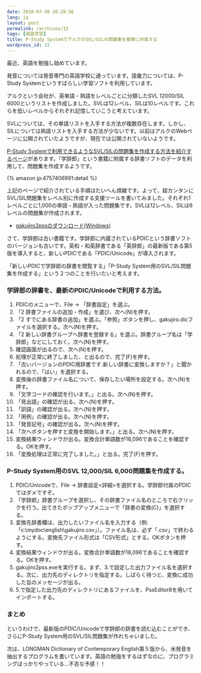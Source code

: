 ```yaml
---
date: 2010-07-30 16:28:56
lang: ja
layout: post
permalink: /archives/15
tags: [英語学習]
title: P-Study SystemでアルクのSVL/SILの問題集を簡単に作成する
wordpress_id: 15
---
```

最近、英語を勉強し始めています。

発音については発音専門の英語学校に通っています。語彙力については、P-Study Systemというすばらしい学習ソフトを利用しています。

アルクという会社が、英単語・熟語をレベルごとに分類したSVL 12000/SIL 6000というリストを作成しました。SVLは12レベル、SILは10レベルです。これらを低いレベルからそれぞれ記憶していこうと考えています。

SVLについては、その単語リストを入手する方法が複数存在します。しかし、SILについては熟語リストを入手する方法が少ないです。以前はアルクのWebページに公開されていたようですが、現在では公開されていないようです。

<a href="http://www.takke.jp/wiki/index.php?PSS%2F%B3%D8%BC%AD%CF%BA%A4%AB%A4%E9%A4%CESVL%CC%E4%C2%EA%BD%B8%A4%CE%BA%EE%A4%EA%CA%FD">P-Study Systemで利用できるようなSVL/SILの問題集を作成する方法を紹介するページ</a>があります。「学辞郎」という書籍に附属する辞書ソフトのデータを利用して、問題集を作成するようです。

{% amazon jp:4757406991:detail %}

上記のページで紹介されている手順はたいへん煩雑です。よって、超カンタンにSVL/SIL問題集をレベル別に作成する支援ツールを書いてみました。それぞれ1レベルごとに1,000の単語・熟語が入った問題集です。SVLは12レベル、SILは6レベルの問題集が作成されます。

<ul>
  <li><a href="http://tasuku.suenaga.name/pub/english/gakujiro2pss.zip" target="_blank">gakujiro2pssのダウンロード(Windows)</a></li>
</ul>

さて、学辞郎は古い書籍です。学辞郎に内蔵されているPDICという辞書ソフトのバージョンも古いです。英和・和英辞書である「英辞郎」の最新版である第5版を導入すると、新しいPDICである「PDIC/Unicode」が導入されます。

「新しいPDICで学辞郎の辞書を閲覧する」「P-Study System用のSVL/SIL問題集を作成する」という２つのことを行いたいと考えます。

<h3>学辞郎の辞書を、最新のPDIC/Unicodeで利用する方法。</h3>

1. PDICのメニューで、File -> 「辞書設定」を選ぶ。
2. 「2 辞書ファイルの追加・作成」を選び、次へ(N)を押す。
3. 「2 すでにある辞書の追加」を選ぶ。「参照」ボタンを押し、gakujiro.dicファイルを選択する。次へ(N)を押す。
4. 「2 新しい辞書グループへ辞書を登録する」を選ぶ。辞書グループ名は「学辞郎」などにしておく。次へ(N)を押す。
5. 確認画面が出るので、次へ(N)を押す。
6. 処理が正常に終了しました、と出るので、完了(F)を押す。
7. 「古いバージョンのPDIC用辞書です.新しい辞書に変換しますか？」と聞かれるので、「はい」を選択する。
8. 変換後の辞書ファイル名について、保存したい場所を設定する。次へ(N)を押す。
9. 「文字コードの確認を行います。」と出る。次へ(N)を押す。
10. 「見出語」の確認が出る。次へ(N)を押す。
11. 「訳語」の確認が出る。次へ(N)を押す。
12. 「用例」の確認が出る。次へ(N)を押す。
13. 「発音記号」の確認が出る。次へ(N)を押す。
14. 「次へボタンを押すと変換を開始します。」と出る。次へ(N)を押す。
15. 変換結果ウィンドウが出る。変換合計単語数が18,096であることを確認する。OKを押す。
16. 「変換処理は正常に完了しました。」と出る。完了(F)を押す。

<h3>P-Study System用のSVL 12,000/SIL 6,000問題集を作成する。</h3>

1. PDIC/Unicodeで、File -> 辞書設定<詳細>を選択する。学辞郎付属のPDICではダメですぞ。
2. 「学辞郎」辞書グループを選択し、その辞書ファイル名のところで右クリックを行う。出てきたポップアップメニューで「辞書の変換(C)」を選択する。
3. 変換先辞書欄は、出力したいファイル名を入力する（例:「c:\mydoc\english\gakujiro.csv」）。ファイル名は、必ず「.csv」で終わるようにする。変換先ファイル形式は「CSV形式」とする。OKボタンを押す。
4. 変換結果ウィンドウが出る。変換合計単語数が18,096であることを確認する。OKを押す。
5. gakujiro2pss.exeを実行する。まず、3.で設定した出力ファイル名を選択する。次に、出力先のディレクトリを指定する。しばらく待つと、変換に成功した旨のメッセージが出る。
6. 5.で指定した出力先のディレクトリにあるファイルを、PssEditor8を用いてインポートする。

<h3>まとめ</h3>

というわけで、最新版のPDIC/Unicodeで学辞郎の辞書を読む込むことができ、さらにP-Study System用のSVL/SIL問題集が作れちゃいました。

次は、LONGMAN Dictionary of Contemporary English第５版から、米発音を抽出するプログラムを書いています。英語の勉強をするはずなのに、プログラミングばっかりやっている…不吉な予感！！
